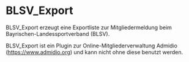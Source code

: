 # BLSV_Export
BLSV_Export erzeugt eine Exportliste zur Mitgliedermeldung beim Bayrischen-Landessportverband (BLSV).

BLSV_Export ist ein Plugin zur Online-Mitgliederverwaltung Admidio (https://www.admidio.org) und kann nicht ohne diese benutzt werden.
